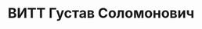 ---
title: ВИТТ Густав Соломонович
description: 1885 г.р., немец, м.р. с.Арзинец (?), Бессарабия, м.п. г.Джанкой, Крымская
  АССР. Арестован 27.04.1934. Осужден 13.06.1934 ОСО при коллегии ОГПУ по ст.58-10
  УК РСФСР на 3 года лишения свободы. Прибыл 05.02.1935 из Бутырской тюрьмы (г.Москва).
  Освобожден 14.11.1936.
---